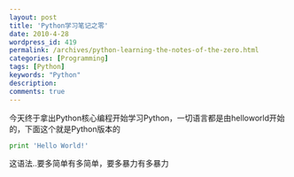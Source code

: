```yaml
---
layout: post
title: 'Python学习笔记之零'
date: 2010-4-28
wordpress_id: 419
permalink: /archives/python-learning-the-notes-of-the-zero.html
categories: [Programming]
tags: [Python]
keywords: "Python"
description: 
comments: true
---
```

今天终于拿出Python核心编程开始学习Python，一切语言都是由helloworld开始的，下面这个就是Python版本的

``` python 
print 'Hello World!'
```

这语法..要多简单有多简单，要多暴力有多暴力
